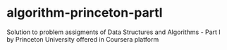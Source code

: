 # algorithm-princeton-partI
 Solution to problem assigments of Data Structures and Algorithms - Part I by Princeton University offered in Coursera platform
